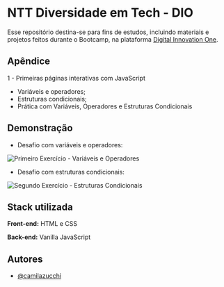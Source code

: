 
# NTT Diversidade em Tech - DIO

Esse repositório destina-se para fins de estudos, incluindo materiais e  projetos feitos durante o Bootcamp, na plataforma [Digital Innovation One](https://www.dio.me/).


## Apêndice

1 - Primeiras páginas interativas com JavaScript
- Variáveis e operadores;
- Estruturas condicionais;
- Prática com Variáveis, Operadores e Estruturas Condicionais


## Demonstração

- Desafio com variáveis e operadores:

![Primeiro Exercício - Variáveis e Operadores](https://uploaddeimagens.com.br/images/004/069/548/full/primeiroExercicio.png?1666286289)

- Desafio com estruturas condicionais:

![Segundo Exercício - Estruturas Condicionais](https://uploaddeimagens.com.br/images/004/070/131/full/primeiroExercicio.png?1666301366)


## Stack utilizada

**Front-end:** HTML e CSS

**Back-end:** Vanilla JavaScript


## Autores

- [@camilazucchi](https://www.github.com/camilazucchi)

